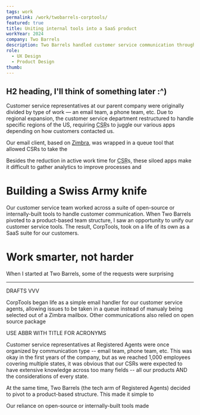 ```yaml
---
tags: work
permalink: /work/twobarrels-corptools/
featured: true
title: Uniting internal tools into a SaaS product
workYear: 2024
company: Two Barrels
description: Two Barrels handled customer service communication through various disconnected tools for email, phone, documents, and more. With our customer service teams moving from format-based teams to region-based teams, I identified an opportunity to unify our tools into a single ticketing system through a comprehensive design system. The result, CorpTools, eventually began a second life as a SaaS suite.
role:
  - UX Design
  - Product Design
thumb:
---
```


## H2 heading, I'll think of something later :^)

Customer service representatives at our parent company were originally divided by type of work — an email team, a phone team, etc. Due to regional expansion, the customer service department restructured to handle specific regions of the US, requiring <abbr title="customer service representative">CSR</abbr>s to juggle our various apps depending on how customers contacted us.

Our email client, based on [Zimbra](https://github.com/Zimbra/zm-mailbox), was wrapped in a queue tool that allowed CSRs to take the

Besides the reduction in active work time for <abbr title="customer service representative">CSR</abbr>s, these siloed apps make it difficult to gather analytics to improve processes and

# Building a Swiss Army knife

Our customer service team worked across a suite of open-source or internally-built tools to handle customer communication. When Two Barrels pivoted to a product-based team structure, I saw an opportunity to unify our customer service tools. The result, CorpTools, took on a life of its own as a SaaS suite for our customers.

# Work smarter, not harder

When I started at Two Barrels, some of the requests were surprising

---

DRAFTS VVV

CorpTools began life as a simple email handler for our customer service agents, allowing issues to be taken in a queue instead of manualy being selected out of a Zimbra mailbox. Other communications also relied on open source package

USE ABBR WITH TITLE FOR ACRONYMS

Customer service representatives at Registered Agents were once organized by communication type -- email team, phone team, etc. This was okay in the first years of the company, but as we reached 1,000 employees covering multiple states, it was obvious that our CSRs were expected to have extensive knowledge across too many fields -- all our products AND the considerations of every state.

At the same time, Two Barrels (the tech arm of Registered Agents) decided to pivot to a product-based structure. This made it simple to

Our reliance on open-source or internally-built tools made
